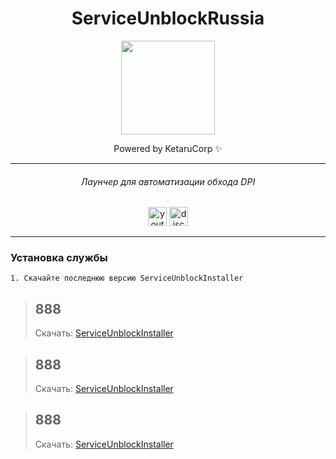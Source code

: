 
<div align="center">

# ServiceUnblockRussia

<img height="150" src="https://i.imgflip.com/65efzo.gif"/>

Powered by KetaruCorp ✨

<hr>

###### Лаунчер для автоматизации обхода DPI
<img src="https://img.shields.io/static/v1?message=Youtube&logo=youtube&label=&color=FF0000&logoColor=white&labelColor=&style=for-the-badge" height="30" alt="youtube logo"/> 
<img src="https://img.shields.io/static/v1?message=Discord&logo=discord&label=&color=5865f2&logoColor=white&labelColor=&style=for-the-badge" height="30" alt="discord logo"/><br>
</h2>
<hr>

<div id="logo">



###
<div align="left">

### Установка службы
```
1. Скачайте последнюю версию ServiceUnblockInstaller
```
> ## 888 
> Скачать: [ServiceUnblockInstaller](https://github.com/lisikme/ServiceUnblockRussia/releases/tag/Stable)

> ## 888 
> Скачать: [ServiceUnblockInstaller](https://github.com/lisikme/ServiceUnblockRussia/releases/tag/Stable)

> ## 888 
> Скачать: [ServiceUnblockInstaller](https://github.com/lisikme/ServiceUnblockRussia/releases/tag/Stable)